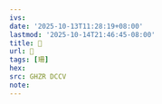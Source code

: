 ```yaml
---
ivs:
date: '2025-10-13T11:28:19+08:00'
lastmod: '2025-10-14T21:46:45-08:00'
title: 󰜠
url: 󰜠
tags: [珊]
hex: 
src: GHZR DCCV
note:
---
```


